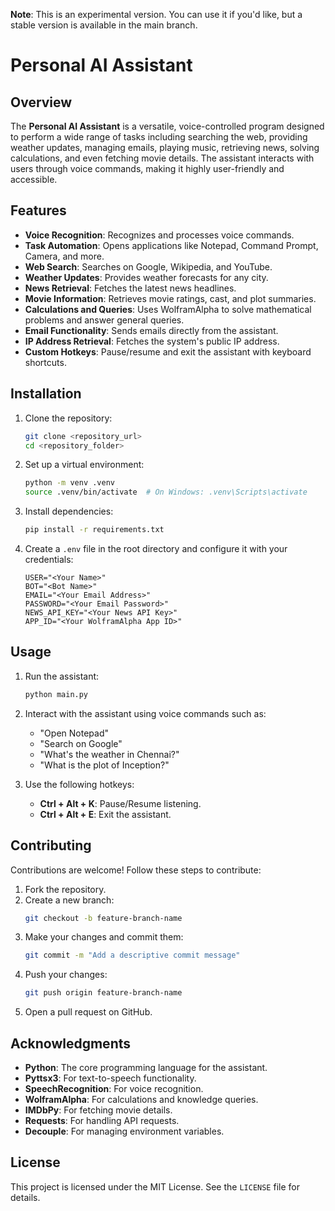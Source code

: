 **Note**: This is an experimental version. You can use it if you'd like, but a stable version is available in the main branch.

# Personal AI Assistant

## Overview

The **Personal AI Assistant** is a versatile, voice-controlled program designed to perform a wide range of tasks including searching the web, providing weather updates, managing emails, playing music, retrieving news, solving calculations, and even fetching movie details. The assistant interacts with users through voice commands, making it highly user-friendly and accessible.

## Features

- **Voice Recognition**: Recognizes and processes voice commands.
- **Task Automation**: Opens applications like Notepad, Command Prompt, Camera, and more.
- **Web Search**: Searches on Google, Wikipedia, and YouTube.
- **Weather Updates**: Provides weather forecasts for any city.
- **News Retrieval**: Fetches the latest news headlines.
- **Movie Information**: Retrieves movie ratings, cast, and plot summaries.
- **Calculations and Queries**: Uses WolframAlpha to solve mathematical problems and answer general queries.
- **Email Functionality**: Sends emails directly from the assistant.
- **IP Address Retrieval**: Fetches the system's public IP address.
- **Custom Hotkeys**: Pause/resume and exit the assistant with keyboard shortcuts.

## Installation

1. Clone the repository:
   ```bash
   git clone <repository_url>
   cd <repository_folder>
   ```

2. Set up a virtual environment:
   ```bash
   python -m venv .venv
   source .venv/bin/activate  # On Windows: .venv\Scripts\activate
   ```

3. Install dependencies:
   ```bash
   pip install -r requirements.txt
   ```

4. Create a `.env` file in the root directory and configure it with your credentials:
   ```env
   USER="<Your Name>"
   BOT="<Bot Name>"
   EMAIL="<Your Email Address>"
   PASSWORD="<Your Email Password>"
   NEWS_API_KEY="<Your News API Key>"
   APP_ID="<Your WolframAlpha App ID>"
   ```

## Usage

1. Run the assistant:
   ```bash
   python main.py
   ```

2. Interact with the assistant using voice commands such as:
   - "Open Notepad"
   - "Search on Google"
   - "What's the weather in Chennai?"
   - "What is the plot of Inception?"

3. Use the following hotkeys:
   - **Ctrl + Alt + K**: Pause/Resume listening.
   - **Ctrl + Alt + E**: Exit the assistant.

## Contributing

Contributions are welcome! Follow these steps to contribute:

1. Fork the repository.
2. Create a new branch:
   ```bash
   git checkout -b feature-branch-name
   ```
3. Make your changes and commit them:
   ```bash
   git commit -m "Add a descriptive commit message"
   ```
4. Push your changes:
   ```bash
   git push origin feature-branch-name
   ```
5. Open a pull request on GitHub.

## Acknowledgments

- **Python**: The core programming language for the assistant.
- **Pyttsx3**: For text-to-speech functionality.
- **SpeechRecognition**: For voice recognition.
- **WolframAlpha**: For calculations and knowledge queries.
- **IMDbPy**: For fetching movie details.
- **Requests**: For handling API requests.
- **Decouple**: For managing environment variables.

## License

This project is licensed under the MIT License. See the `LICENSE` file for details.

